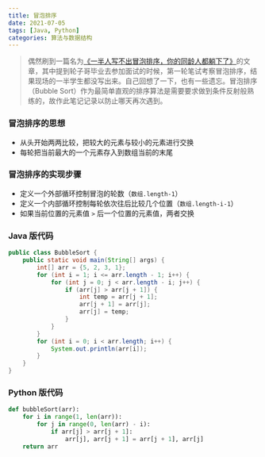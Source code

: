 ```yaml
---
title: 冒泡排序
date: 2021-07-05
tags: [Java, Python]
categories: 算法与数据结构
---
```


> 偶然刷到一篇名为[《一半人写不出冒泡排序，你的同龄人都躺下了》](https://www.cnblogs.com/techflow/p/13998832.html)的文章，其中提到轮子哥毕业去参加面试的时候，第一轮笔试考察冒泡排序，结果现场的一半学生都没写出来。自己回想了一下，也有一些遗忘。冒泡排序（Bubble Sort）作为最简单直观的排序算法是需要要求做到条件反射般熟练的，故作此笔记记录以防止哪天再次遇到。

<!--more-->

### 冒泡排序的思想

- 从头开始两两比较，把较大的元素与较小的元素进行交换
- 每轮把当前最大的一个元素存入到数组当前的末尾

### 冒泡排序的实现步骤

- 定义一个外部循环控制冒泡的轮数（`数组.length-1`）
- 定义一个内部循环控制每轮依次往后比较几个位置（`数组.length-i-1`）
- 如果当前位置的元素值 `>` 后一个位置的元素值，两者交换

### Java 版代码

```java
public class BubbleSort {
    public static void main(String[] args) {
        int[] arr = {5, 2, 3, 1};
        for (int i = 1; i <= arr.length - 1; i++) {
            for (int j = 0; j < arr.length - i; j++) {
                if (arr[j] > arr[j + 1]) {
                    int temp = arr[j + 1];
                    arr[j + 1] = arr[j];
                    arr[j] = temp;
                }
            }
        }
        for (int i = 0; i < arr.length; i++) {
            System.out.println(arr[i]);
        }
    }
}
```

### Python 版代码

```python
def bubbleSort(arr):
    for i in range(1, len(arr)):
        for j in range(0, len(arr) - i):
            if arr[j] > arr[j + 1]:
                arr[j], arr[j + 1] = arr[j + 1], arr[j]
    return arr
```

